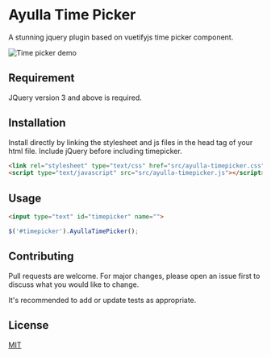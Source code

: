 # Ayulla Time Picker

A stunning jquery plugin based on vuetifyjs time picker component.

![Time picker demo](https://share.getcloudapp.com/9ZuNjQ45)

## Requirement
JQuery version 3 and above is required. 

## Installation

Install directly by linking the stylesheet and js files in the head tag of your html file. Include jQuery before including timepicker.

```html
<link rel="stylesheet" type="text/css" href="src/ayulla-timepicker.css">
<script type="text/javascript" src="src/ayulla-timepicker.js"></script>
```

## Usage

```html
<input type="text" id="timepicker" name="">
```
```javascript
$('#timepicker').AyullaTimePicker();
```

## Contributing
Pull requests are welcome. For major changes, please open an issue first to discuss what you would like to change.

It's recommended to add or update tests as appropriate.

## License
[MIT](https://choosealicense.com/licenses/mit/)
